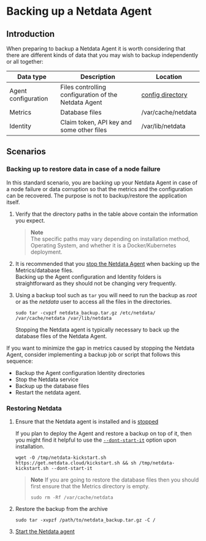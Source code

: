 # Backing up a Netdata Agent

## Introduction

When preparing to backup a Netdata Agent it is worth considering that there are different kinds of data that you may wish to backup independently or all together:

| Data type           | Description                                          | Location                                                                                                                |
|---------------------|------------------------------------------------------|-------------------------------------------------------------------------------------------------------------------------|
| Agent configuration | Files controlling configuration of the Netdata Agent | [config directory](https://github.com/netdata/netdata/blob/master/docs/netdata-agent/configuration.md) |
| Metrics             | Database files                                       | /var/cache/netdata                                                                                                      |
| Identity            | Claim token, API key and some other files            | /var/lib/netdata                                                                                                        |


## Scenarios

### Backing up to restore data in case of a node failure

In this standard scenario, you are backing up your Netdata Agent in case of a node failure or data corruption so that the metrics and the configuration can be recovered. The purpose is not to backup/restore the application itself.

1. Verify that the directory paths in the table above contain the information you expect.  

   > **Note**  
   > The specific paths may vary depending on installation method, Operating System, and whether it is a Docker/Kubernetes deployment.

2. It is recommended that you [stop the Netdata Agent](https://github.com/netdata/netdata/blob/master/docs/configure/start-stop-restart.md) when backing up the Metrics/database files.  
   Backing up the Agent configuration and Identity folders is straightforward as they should not be changing very frequently.

3. Using a backup tool such as `tar` you will need to run the backup as _root_ or as the _netdata_ user to access all the files in the directories.
   
   ```
   sudo tar -cvpzf netdata_backup.tar.gz /etc/netdata/ /var/cache/netdata /var/lib/netdata
   ```
   
   Stopping the Netdata agent is typically necessary to back up the database files of the Netdata Agent.

If you want to minimize the gap in metrics caused by stopping the Netdata Agent, consider implementing a backup job or script that follows this sequence:
  
- Backup the Agent configuration Identity directories
- Stop the Netdata service
- Backup up the database files
- Restart the netdata agent.

### Restoring Netdata

1. Ensure that the Netdata agent is installed and is [stopped](https://github.com/netdata/netdata/blob/master/packaging/installer/README.md#maintaining-a-netdata-agent-installation)

   If you plan to deploy the Agent and restore a backup on top of it, then you might find it helpful to use the [`--dont-start-it`](https://github.com/netdata/netdata/blob/master/packaging/installer/methods/kickstart.md#other-options) option upon installation.

   ```
   wget -O /tmp/netdata-kickstart.sh https://get.netdata.cloud/kickstart.sh && sh /tmp/netdata-kickstart.sh --dont-start-it
   ```
  
    > **Note**
    > If you are going to restore the database files then you should first ensure that the Metrics directory is empty.
    > 
    > ```
    > sudo rm -Rf /var/cache/netdata
    > ```

2. Restore the backup from the archive

    ```
    sudo tar -xvpzf /path/to/netdata_backup.tar.gz -C /
    ```

3. [Start the Netdata agent](https://github.com/netdata/netdata/blob/master/packaging/installer/README.md#maintaining-a-netdata-agent-installation)

